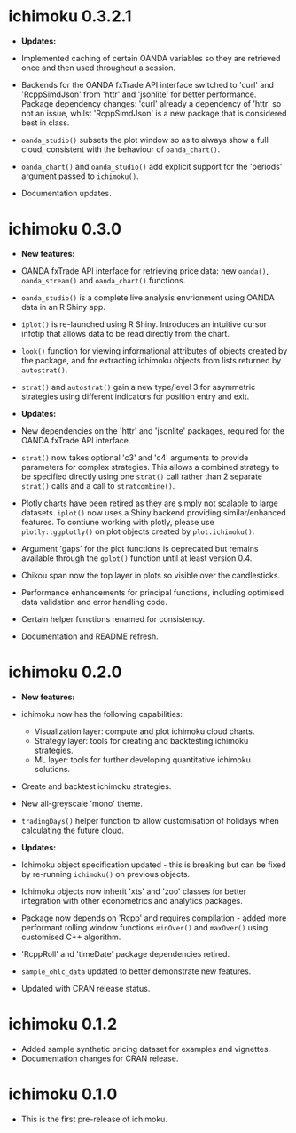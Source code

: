 # ichimoku 0.3.2.1

* **Updates:**

* Implemented caching of certain OANDA variables so they are retrieved once and then used throughout a session.
* Backends for the OANDA fxTrade API interface switched to 'curl' and 'RcppSimdJson' from 'httr' and 'jsonlite' for better performance. Package dependency changes: 'curl' already a dependency of 'httr' so not an issue, whilst 'RcppSimdJson' is a new package that is considered best in class.
* `oanda_studio()` subsets the plot window so as to always show a full cloud, consistent with the behaviour of `oanda_chart()`.
* `oanda_chart()` and `oanda_studio()` add explicit support for the 'periods' argument passed to `ichimoku()`.
* Documentation updates.

# ichimoku 0.3.0

* **New features:**

* OANDA fxTrade API interface for retrieving price data: new `oanda()`, `oanda_stream()` and `oanda_chart()` functions.
* `oanda_studio()` is a complete live analysis envrionment using OANDA data in an R Shiny app.
* `iplot()` is re-launched using R Shiny. Introduces an intuitive cursor infotip that allows data to be read directly from the chart.
* `look()` function for viewing informational attributes of objects created by the package, and for extracting ichimoku objects from lists returned by `autostrat()`.
* `strat()` and `autostrat()` gain a new type/level 3 for asymmetric strategies using different indicators for position entry and exit. 

* **Updates:**

* New dependencies on the 'httr' and 'jsonlite' packages, required for the OANDA fxTrade API interface.
* `strat()` now takes optional 'c3' and 'c4' arguments to provide parameters for complex strategies. This allows a combined strategy to be specified directly using one `strat()` call rather than 2 separate `strat()` calls and a call to `stratcombine()`.
* Plotly charts have been retired as they are simply not scalable to large datasets. `iplot()` now uses a Shiny backend providing similar/enhanced features. To contiune working with plotly, please use `plotly::ggplotly()` on plot objects created by `plot.ichimoku()`.
* Argument 'gaps' for the plot functions is deprecated but remains available through the `gplot()` function until at least version 0.4.
* Chikou span now the top layer in plots so visible over the candlesticks.
* Performance enhancements for principal functions, including optimised data validation and error handling code.
* Certain helper functions renamed for consistency.
* Documentation and README refresh.

# ichimoku 0.2.0

* **New features:**

* ichimoku now has the following capabilities:
  - Visualization layer: compute and plot ichimoku cloud charts.
  - Strategy layer: tools for creating and backtesting ichimoku strategies.
  - ML layer: tools for further developing quantitative ichimoku solutions.
* Create and backtest ichimoku strategies.
* New all-greyscale 'mono' theme.
* `tradingDays()` helper function to allow customisation of holidays when calculating the future cloud.

* **Updates:**

* Ichimoku object specification updated - this is breaking but can be fixed by re-running `ichimoku()` on previous objects.
* Ichimoku objects now inherit 'xts' and 'zoo' classes for better integration with other econometrics and analytics packages.
* Package now depends on 'Rcpp' and requires compilation - added more performant rolling window functions `minOver()` and `maxOver()` using customised C++ algorithm.
* 'RcppRoll' and 'timeDate' package dependencies retired.
* `sample_ohlc_data` updated to better demonstrate new features.
* Updated with CRAN release status.

# ichimoku 0.1.2

* Added sample synthetic pricing dataset for examples and vignettes.
* Documentation changes for CRAN release.

# ichimoku 0.1.0

* This is the first pre-release of ichimoku.
